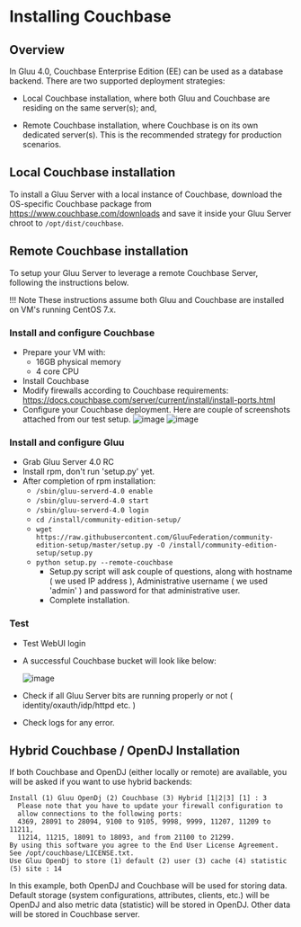 # Installing Couchbase
## Overview

In Gluu 4.0, Couchbase Enterprise Edition (EE) can be used as a database backend. There are two supported deployment strategies: 

- Local Couchbase installation, where both Gluu and Couchbase are residing on the same server(s); and,

- Remote Couchbase installation, where Couchbase is on its own dedicated server(s). This is the recommended strategy for production scenarios. 

## Local Couchbase installation

To install a Gluu Server with a local instance of Couchbase, download the OS-specific Couchbase package from https://www.couchbase.com/downloads and save it inside your Gluu Server chroot to `/opt/dist/couchbase`.

## Remote Couchbase installation

To setup your Gluu Server to leverage a remote Couchbase Server, following the instructions below. 

!!! Note
    These instructions assume both Gluu and Couchbase are installed on VM's running CentOS 7.x. 

### Install and configure Couchbase

- Prepare your VM with: 
  - 16GB physical memory
  - 4 core CPU 
- Install Couchbase 
- Modify firewalls according to Couchbase requirements: https://docs.couchbase.com/server/current/install/install-ports.html
- Configure your Couchbase deployment. Here are couple of screenshots attached from our test setup. 
    ![image](../img/4.0/Remote_CB/CB_remote_one.PNG)
    ![image](../img/4.0/Remote_CB/CB_remote_two.PNG)

### Install and configure Gluu

- Grab Gluu Server 4.0 RC 
- Install rpm, don't run 'setup.py' yet. 
- After completion of rpm installation: 
  - `/sbin/gluu-serverd-4.0 enable`
  - `/sbin/gluu-serverd-4.0 start`
  - `/sbin/gluu-serverd-4.0 login`
  - `cd /install/community-edition-setup/`
  - `wget https://raw.githubusercontent.com/GluuFederation/community-edition-setup/master/setup.py -O /install/community-edition-setup/setup.py`
  - `python setup.py --remote-couchbase`
     - Setup.py script will ask couple of questions, along with hostname ( we used IP address ), Administrative username ( we used 'admin' ) and password for that administrative user. 
     - Complete installation. 

### Test

- Test WebUI login
- A successful Couchbase bucket will look like below: 
 
    ![image](../img/4.0/Remote_CB/CB_remote_successful_bucket.PNG)
 
- Check if all Gluu Server bits are running properly or not ( identity/oxauth/idp/httpd etc. ) 
- Check logs for any error. 

## Hybrid Couchbase / OpenDJ Installation

If both Couchbase and OpenDJ (either locally or remote) are available, you will be asked if you want to use hybrid backends:

```
Install (1) Gluu OpenDj (2) Couchbase (3) Hybrid [1|2|3] [1] : 3
  Please note that you have to update your firewall configuration to
  allow connections to the following ports:
  4369, 28091 to 28094, 9100 to 9105, 9998, 9999, 11207, 11209 to 11211,
  11214, 11215, 18091 to 18093, and from 21100 to 21299.
By using this software you agree to the End User License Agreement.
See /opt/couchbase/LICENSE.txt.
Use Gluu OpenDj to store (1) default (2) user (3) cache (4) statistic (5) site : 14
```

In this example, both OpenDJ and Couchbase will be used for storing data. Default storage (system configurations, attributes, clients, etc.) will be OpenDJ and also metric data (statistic) will be stored in OpenDJ. Other data will be stored in Couchbase server.
